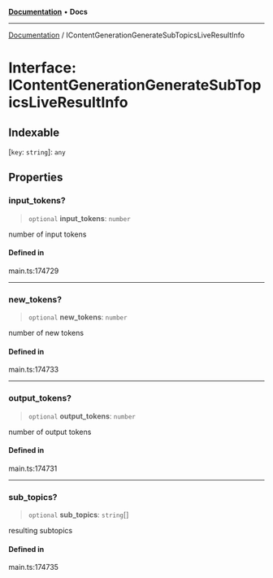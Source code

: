 [**Documentation**](../README.md) • **Docs**

***

[Documentation](../globals.md) / IContentGenerationGenerateSubTopicsLiveResultInfo

# Interface: IContentGenerationGenerateSubTopicsLiveResultInfo

## Indexable

 \[`key`: `string`\]: `any`

## Properties

### input\_tokens?

> `optional` **input\_tokens**: `number`

number of input tokens

#### Defined in

main.ts:174729

***

### new\_tokens?

> `optional` **new\_tokens**: `number`

number of new tokens

#### Defined in

main.ts:174733

***

### output\_tokens?

> `optional` **output\_tokens**: `number`

number of output tokens

#### Defined in

main.ts:174731

***

### sub\_topics?

> `optional` **sub\_topics**: `string`[]

resulting subtopics

#### Defined in

main.ts:174735
